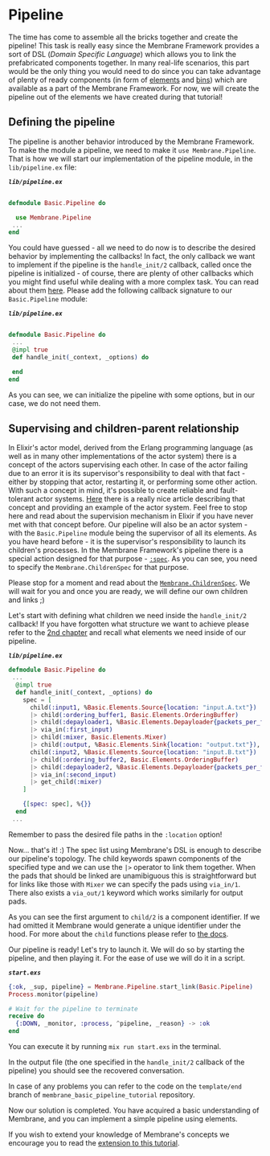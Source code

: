 # Pipeline

The time has come to assemble all the bricks together and create the pipeline!
This task is really easy since the Membrane Framework provides a sort of DSL (*Domain Specific Language*) which allows you to link the prefabricated components together.
In many real-life scenarios, this part would be the only thing you would need to do since you can take advantage of plenty of ready components (in form of [elements](../glossary/glossary.md#element) and [bins](../glossary/glossary.md#bin)) which are available as a part of the Membrane Framework. For now, we will create the pipeline out of the elements we have created during that tutorial!

## Defining the pipeline

The pipeline is another behavior introduced by the Membrane Framework. To make the module a pipeline, we need to make it `use Membrane.Pipeline`. That is how we will start our implementation of the pipeline module, in the `lib/pipeline.ex` file:

**_`lib/pipeline.ex`_**

```elixir

defmodule Basic.Pipeline do

  use Membrane.Pipeline
 ...
end
```

You could have guessed - all we need to do now is to describe the desired behavior by implementing the callbacks! In fact, the only callback we want to implement if the pipeline is the `handle_init/2` callback, called once the pipeline is initialized - of course, there are plenty of other callbacks which you might find useful while dealing with a more complex task. You can read about them [here](https://hexdocs.pm/membrane_core/Membrane.Pipeline.html#callbacks).
Please add the following callback signature to our `Basic.Pipeline` module:

**_`lib/pipeline.ex`_**

```elixir

defmodule Basic.Pipeline do
 ...
 @impl true
 def handle_init(_context, _options) do

 end
end
```

As you can see, we can initialize the pipeline with some options, but in our case, we do not need them.

## Supervising and children-parent relationship

In Elixir's actor model, derived from the Erlang programming language (as well as in many other implementations of the actor system) there is a concept of the actors supervising each other.
In case of the actor failing due to an error it is its supervisor's responsibility to deal with that fact - either by stopping that actor, restarting it, or performing some other action.
With such a concept in mind, it's possible to create reliable and fault-tolerant actor systems.
[Here](https://blog.appsignal.com/2021/08/23/using-supervisors-to-organize-your-elixir-application.html) there is a really nice article describing that concept and providing an example of the actor system. Feel free to stop here and read about the supervision mechanism in Elixir if you have never met with that concept before.
Our pipeline will also be an actor system - with the `Basic.Pipeline` module being the supervisor of all its elements.
As you have heard before - it is the supervisor's responsibility to launch its children's processes.
In the Membrane Framework's pipeline there is a special action designed for that purpose - [`:spec`](https://hexdocs.pm/membrane_core/Membrane.Pipeline.Action.html#t:spec/0).
As you can see, you need to specify the `Membrane.ChildrenSpec` for that purpose.

Please stop for a moment and read about the [`Membrane.ChildrenSpec`](https://hexdocs.pm/membrane_core/Membrane.ChildrenSpec.html).
We will wait for you and once you are ready, we will define our own children and links ;)

Let's start with defining what children we need inside the `handle_init/2` callback! If you have forgotten what structure we want to achieve please refer to the [2nd chapter](02_SystemArchitecture.md) and recall what elements we need inside of our pipeline.

**_`lib/pipeline.ex`_**

```elixir
defmodule Basic.Pipeline do
 ...
  @impl true
  def handle_init(_context, _options) do
    spec = [
      child(:input1, %Basic.Elements.Source{location: "input.A.txt"})
      |> child(:ordering_buffer1, Basic.Elements.OrderingBuffer)
      |> child(:depayloader1, %Basic.Elements.Depayloader{packets_per_frame: 4})
      |> via_in(:first_input)
      |> child(:mixer, Basic.Elements.Mixer)
      |> child(:output, %Basic.Elements.Sink{location: "output.txt"}),
      child(:input2, %Basic.Elements.Source{location: "input.B.txt"})
      |> child(:ordering_buffer2, Basic.Elements.OrderingBuffer)
      |> child(:depayloader2, %Basic.Elements.Depayloader{packets_per_frame: 4})
      |> via_in(:second_input)
      |> get_child(:mixer)
    ]

    {[spec: spec], %{}}
  end
 ...
```

Remember to pass the desired file paths in the `:location` option! 

Now... that's it! :) 
The spec list using Membrane's DSL is enough to describe our pipeline's topology. The child keywords spawn components of the specified type and we can use the `|>` operator to link them together. When the pads that should be linked are unamibiguous this is straightforward but for links like those with `Mixer` we can specify the pads using `via_in/1`. There also exists a `via_out/1` keyword which works similarly for output pads. 

As you can see the first argument to `child/2` is a component identifier. If we had omitted it Membrane would generate a unique identifier under the hood. For more about the `child` functions please refer to [the docs](https://hexdocs.pm/membrane_core/Membrane.ChildrenSpec.html#child/1).

Our pipeline is ready! Let's try to launch it.
We will do so by starting the pipeline, and then playing it. For the ease of use we will do it in a script.

**_`start.exs`_**

```elixir
{:ok, _sup, pipeline} = Membrane.Pipeline.start_link(Basic.Pipeline)
Process.monitor(pipeline)

# Wait for the pipeline to terminate
receive do
  {:DOWN, _monitor, :process, ^pipeline, _reason} -> :ok
end
```

You can execute it by running `mix run start.exs` in the terminal.

In the output file (the one specified in the `handle_init/2` callback of the pipeline) you should see the recovered conversation.

In case of any problems you can refer to the code on the `template/end` branch of `membrane_basic_pipeline_tutorial` repository.

Now our solution is completed. You have acquired a basic understanding of Membrane, and you can implement a simple pipeline using elements.

If you wish to extend your knowledge of Membrane's concepts we encourage you to read the [extension to this tutorial](../basic_pipeline_extension/01_Introduction.md).
